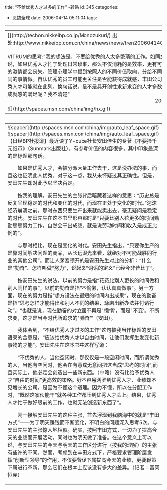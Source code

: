 title: “不给优秀人才过多的工作”  -转贴
id: 345
categories:
  - 恶搞全球
date: 2006-04-14 05:11:04
tags:
---

<div id="msgcns!9697D6160EFEBC17!645" class="bvMsg"><div>
<table cellspacing="0" cellpadding="0" width="100%" border="0">
<tbody>
<tr valign="top">
<td align="right"><span>
<div align="left">[<font size="5"></font>](http://techon.nikkeibp.co.jp/Monozukuri/) 出处:http://www.nikkeibp.com.cn/china/news/news/tren200604140114.html</div>
<div align="left"> </div>
<div align="left">VITRUM的思考:&quot;我的想法是，不要给优秀的人太多繁琐的工作。如同文章中所说，如果优秀人才忙于处理日常琐事，那么不仅消耗的是效率，更有可能连工作的激情都会丧失。管理心理学中提到按照人的不同价值取向，分给不同的员工不同的事情做。自认优秀的员工可能更关注是否能获得成就感，丰田公司提到的优秀人才可能就在此列。换句话说，是不是具开创性求新求变的人才多数关注的是成就感的满足呢？我不清楚&quot;</div>2006/04/14 </span></td></tr>
<tr valign="top">
<td>![](http://spaces.msn.com/china/img/hx.gif)</td></tr></tbody></table>
<table cellspacing="4" cellpadding="0" width="100%" border="0">
<tbody></tbody></table>
<table cellspacing="0" cellpadding="1" width="100%" border="0">
<tbody>
<tr valign="top">
<td>![spacer](http://spaces.msn.com/china/img/auto_leaf_space.gif)
![spacer](http://spaces.msn.com/china/img/auto_leaf_space.gif)
<span>　　【日经BP社报道】最近读了Y-cube社长安田佳生的专著《不要捡千元纸币》（Sunmark出版社）。有参考价值的内容很多，其中印象最深的是标题那句话。 

　　如果是优秀人才，会被分派大量工作去干，这是没办法的事，而且这也证明此人优秀。对于这一点，我从未怀疑过其正确性。但是，安田先生却对此予以坚决否定。 

　　按我的理解，安田先生的主张背后暗藏着这样的意思：“历史总是反复呈现稳定的时代和变化的时代，而现在正处于变化的时代。”泡沫经济崩溃之前，那时东西只要生产出来就能卖出去，毫无疑问是稳定的时代。安田先生在这本书里形容那时是“只要比别人花更多的时间勤勤恳恳努力工作，自然会干出成绩。就是说劳动时间和收入是成正比例的”。 

　　与那时相比，现在是变化的时代。安田先生指出，“只要你生产的是靠时间解决问题的商品，从长远眼光来看，就绝对不可能战胜同行业的其他公司”。而让人茅塞顿开的是安田先生对此的分析：“什么是“勤奋”、怎样叫做“努力”，说起来“词语的定义”已经今非昔比了”。 

　　按安田先生的说法，以前的努力是指“花费比别人更长的时间做和别人同样的事”，以前的勤奋是指“不偷懒，认认真真做事”。另一方面，现在的努力是指“想方设法在最短的时间内出成果”，现在的勤奋是指“思考怎样才能得出和别人不同的结果，琢磨出新办法并付诸行动”。“也就是说，现在勤奋的对立面不再是‘ 懒惰’，而是‘ 不变’。不断求变，这才是当今时代所追求的‘ 勤奋’”（安田）。 

　　我体会到，“不给优秀人才过多的工作”这句被我当作标题的安田语录的含意是，“应该给优秀人才以自由时间，让他们发挥生发变化新事物的才能”。安田先生在这本书中这样写道： 

　　“不优秀的人，当他空闲时，那仅仅是一段空闲时间，而所谓优秀的人，当他有空闲时，他会在有意或无意间把这当成“思考的时间”,而且实际上，他必定会创造出一些新东西。（中略）没有比给予优秀人才“自由的时间”更高效的策略。好不容易网罗到优秀人才、业绩却不见增长的公司，是因为不懂这个道理。因为不懂，所以在分配工作时，“既然这家伙能干”就各种工作都压到优秀人才头上。结果，优秀人才忙于做好眼前的工作，也就无法创造新东西了”。 

　　刚一接触安田先生的这种主张，首先浮现到我脑海中的就是“丰田方式”——为了明天赚钱而不断变化，不明白的问题深入思考5次。与安田先生的主张惊人地相似。确实，按照丰田方式，一边为了提高今天的业绩而开展活动，同时也为明天做了准备。在这个意义上可以说，与安田先生的今天与明天的工作区分进行（按我的理解）的主张有些许的不同。然而，考虑到在丰田方式下，严格要求管理阶层发挥“创新型领导”的作用，不仅要督促下属提高今天的业绩，更要鞭策下属进行革新，那么它们在根本上应该没有多大的差异。（记者：富冈 恒宪）</span></td></tr></tbody></table></div></div>